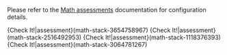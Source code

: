Please refer to the [Math assessments](https://codio.com/docs/content/authoring/assessments/assessments-math) documentation for configuration details.

{Check It!|assessment}(math-stack-3654758967)
{Check It!|assessment}(math-stack-2516492953)
{Check It!|assessment}(math-stack-1118376393)
{Check It!|assessment}(math-stack-3064781267)



